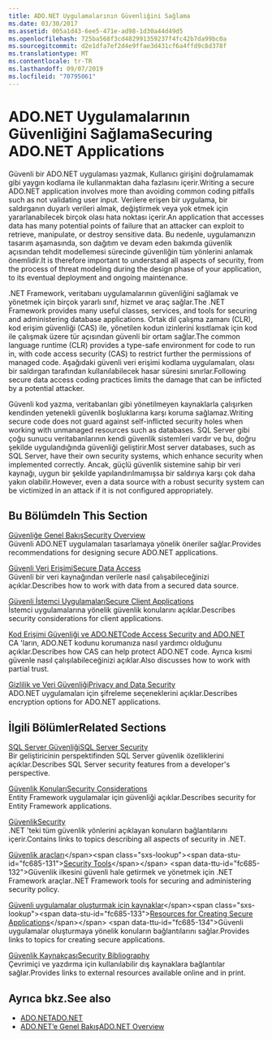 ```yaml
---
title: ADO.NET Uygulamalarının Güvenliğini Sağlama
ms.date: 03/30/2017
ms.assetid: 005a1d43-6ee5-471e-ad98-1d30a44d49d5
ms.openlocfilehash: 725ba568f3cd482991359237f4fc42b7da99bc0a
ms.sourcegitcommit: d2e1dfa7ef2d4e9ffae3d431cf6a4ffd9c8d378f
ms.translationtype: MT
ms.contentlocale: tr-TR
ms.lasthandoff: 09/07/2019
ms.locfileid: "70795061"
---
```

# <a name="securing-adonet-applications"></a><span data-ttu-id="fc685-102">ADO.NET Uygulamalarının Güvenliğini Sağlama</span><span class="sxs-lookup"><span data-stu-id="fc685-102">Securing ADO.NET Applications</span></span>
<span data-ttu-id="fc685-103">Güvenli bir ADO.NET uygulaması yazmak, Kullanıcı girişini doğrulamamak gibi yaygın kodlama ile kullanmaktan daha fazlasını içerir.</span><span class="sxs-lookup"><span data-stu-id="fc685-103">Writing a secure ADO.NET application involves more than avoiding common coding pitfalls such as not validating user input.</span></span> <span data-ttu-id="fc685-104">Verilere erişen bir uygulama, bir saldırganın duyarlı verileri almak, değiştirmek veya yok etmek için yararlanabilecek birçok olası hata noktası içerir.</span><span class="sxs-lookup"><span data-stu-id="fc685-104">An application that accesses data has many potential points of failure that an attacker can exploit to retrieve, manipulate, or destroy sensitive data.</span></span> <span data-ttu-id="fc685-105">Bu nedenle, uygulamanızın tasarım aşamasında, son dağıtım ve devam eden bakımda güvenlik açısından tehdit modellemesi sürecinde güvenliğin tüm yönlerini anlamak önemlidir.</span><span class="sxs-lookup"><span data-stu-id="fc685-105">It is therefore important to understand all aspects of security, from the process of threat modeling during the design phase of your application, to its eventual deployment and ongoing maintenance.</span></span>  
  
 <span data-ttu-id="fc685-106">.NET Framework, veritabanı uygulamalarının güvenliğini sağlamak ve yönetmek için birçok yararlı sınıf, hizmet ve araç sağlar.</span><span class="sxs-lookup"><span data-stu-id="fc685-106">The .NET Framework provides many useful classes, services, and tools for securing and administering database applications.</span></span> <span data-ttu-id="fc685-107">Ortak dil çalışma zamanı (CLR), kod erişim güvenliği (CAS) ile, yönetilen kodun izinlerini kısıtlamak için kod ile çalışmak üzere tür açısından güvenli bir ortam sağlar.</span><span class="sxs-lookup"><span data-stu-id="fc685-107">The common language runtime (CLR) provides a type-safe environment for code to run in, with code access security (CAS) to restrict further the permissions of managed code.</span></span> <span data-ttu-id="fc685-108">Aşağıdaki güvenli veri erişimi kodlama uygulamaları, olası bir saldırgan tarafından kullanılabilecek hasar süresini sınırlar.</span><span class="sxs-lookup"><span data-stu-id="fc685-108">Following secure data access coding practices limits the damage that can be inflicted by a potential attacker.</span></span>  
  
 <span data-ttu-id="fc685-109">Güvenli kod yazma, veritabanları gibi yönetilmeyen kaynaklarla çalışırken kendinden yetenekli güvenlik boşluklarına karşı koruma sağlamaz.</span><span class="sxs-lookup"><span data-stu-id="fc685-109">Writing secure code does not guard against self-inflicted security holes when working with unmanaged resources such as databases.</span></span> <span data-ttu-id="fc685-110">SQL Server gibi çoğu sunucu veritabanlarının kendi güvenlik sistemleri vardır ve bu, doğru şekilde uygulandığında güvenliği geliştirir.</span><span class="sxs-lookup"><span data-stu-id="fc685-110">Most server databases, such as SQL Server, have their own security systems, which enhance security when implemented correctly.</span></span> <span data-ttu-id="fc685-111">Ancak, güçlü güvenlik sistemine sahip bir veri kaynağı, uygun bir şekilde yapılandırılmamışsa bir saldırıya karşı çok daha yakın olabilir.</span><span class="sxs-lookup"><span data-stu-id="fc685-111">However, even a data source with a robust security system can be victimized in an attack if it is not configured appropriately.</span></span>  
  
## <a name="in-this-section"></a><span data-ttu-id="fc685-112">Bu Bölümde</span><span class="sxs-lookup"><span data-stu-id="fc685-112">In This Section</span></span>  
 [<span data-ttu-id="fc685-113">Güvenliğe Genel Bakış</span><span class="sxs-lookup"><span data-stu-id="fc685-113">Security Overview</span></span>](security-overview.md)  
 <span data-ttu-id="fc685-114">Güvenli ADO.NET uygulamaları tasarlamaya yönelik öneriler sağlar.</span><span class="sxs-lookup"><span data-stu-id="fc685-114">Provides recommendations for designing secure ADO.NET applications.</span></span>  
  
 [<span data-ttu-id="fc685-115">Güvenli Veri Erişimi</span><span class="sxs-lookup"><span data-stu-id="fc685-115">Secure Data Access</span></span>](secure-data-access.md)  
 <span data-ttu-id="fc685-116">Güvenli bir veri kaynağından verilerle nasıl çalışabileceğinizi açıklar.</span><span class="sxs-lookup"><span data-stu-id="fc685-116">Describes how to work with data from a secured data source.</span></span>  
  
 [<span data-ttu-id="fc685-117">Güvenli İstemci Uygulamaları</span><span class="sxs-lookup"><span data-stu-id="fc685-117">Secure Client Applications</span></span>](secure-client-applications.md)  
 <span data-ttu-id="fc685-118">İstemci uygulamalarına yönelik güvenlik konularını açıklar.</span><span class="sxs-lookup"><span data-stu-id="fc685-118">Describes security considerations for client applications.</span></span>  
  
 [<span data-ttu-id="fc685-119">Kod Erişimi Güvenliği ve ADO.NET</span><span class="sxs-lookup"><span data-stu-id="fc685-119">Code Access Security and ADO.NET</span></span>](code-access-security.md)  
 <span data-ttu-id="fc685-120">CA 'ların, ADO.NET kodunu korumanıza nasıl yardımcı olduğunu açıklar.</span><span class="sxs-lookup"><span data-stu-id="fc685-120">Describes how CAS can help protect ADO.NET code.</span></span> <span data-ttu-id="fc685-121">Ayrıca kısmi güvenle nasıl çalışılabileceğinizi açıklar.</span><span class="sxs-lookup"><span data-stu-id="fc685-121">Also discusses how to work with partial trust.</span></span>  
  
 [<span data-ttu-id="fc685-122">Gizlilik ve Veri Güvenliği</span><span class="sxs-lookup"><span data-stu-id="fc685-122">Privacy and Data Security</span></span>](privacy-and-data-security.md)  
 <span data-ttu-id="fc685-123">ADO.NET uygulamaları için şifreleme seçeneklerini açıklar.</span><span class="sxs-lookup"><span data-stu-id="fc685-123">Describes encryption options for ADO.NET applications.</span></span>  
  
## <a name="related-sections"></a><span data-ttu-id="fc685-124">İlgili Bölümler</span><span class="sxs-lookup"><span data-stu-id="fc685-124">Related Sections</span></span>  
 [<span data-ttu-id="fc685-125">SQL Server Güvenliği</span><span class="sxs-lookup"><span data-stu-id="fc685-125">SQL Server Security</span></span>](./sql/sql-server-security.md)  
 <span data-ttu-id="fc685-126">Bir geliştiricinin perspektifinden SQL Server güvenlik özelliklerini açıklar.</span><span class="sxs-lookup"><span data-stu-id="fc685-126">Describes SQL Server security features from a developer's perspective.</span></span>  
  
 [<span data-ttu-id="fc685-127">Güvenlik Konuları</span><span class="sxs-lookup"><span data-stu-id="fc685-127">Security Considerations</span></span>](./ef/security-considerations.md)  
 <span data-ttu-id="fc685-128">Entity Framework uygulamalar için güvenliği açıklar.</span><span class="sxs-lookup"><span data-stu-id="fc685-128">Describes security for Entity Framework applications.</span></span>  
  
 [<span data-ttu-id="fc685-129">Güvenlik</span><span class="sxs-lookup"><span data-stu-id="fc685-129">Security</span></span>](../../../standard/security/index.md)  
 <span data-ttu-id="fc685-130">.NET 'teki tüm güvenlik yönlerini açıklayan konuların bağlantılarını içerir.</span><span class="sxs-lookup"><span data-stu-id="fc685-130">Contains links to topics describing all aspects of security in .NET.</span></span>  
  
 <span data-ttu-id="fc685-131">[Güvenlik araçları](https://docs.microsoft.com/previous-versions/visualstudio/visual-studio-2008/7w3fd0wb(v=vs.90))</span><span class="sxs-lookup"><span data-stu-id="fc685-131">[Security Tools](https://docs.microsoft.com/previous-versions/visualstudio/visual-studio-2008/7w3fd0wb(v=vs.90))</span></span>  
 <span data-ttu-id="fc685-132">Güvenlik ilkesini güvenli hale getirmek ve yönetmek için .NET Framework araçlar.</span><span class="sxs-lookup"><span data-stu-id="fc685-132">.NET Framework tools for securing and administering security policy.</span></span>  
  
 <span data-ttu-id="fc685-133">[Güvenli uygulamalar oluşturmak için kaynaklar](https://docs.microsoft.com/previous-versions/visualstudio/visual-studio-2010/ms165101(v=vs.100))</span><span class="sxs-lookup"><span data-stu-id="fc685-133">[Resources for Creating Secure Applications](https://docs.microsoft.com/previous-versions/visualstudio/visual-studio-2010/ms165101(v=vs.100))</span></span>  
 <span data-ttu-id="fc685-134">Güvenli uygulamalar oluşturmaya yönelik konuların bağlantılarını sağlar.</span><span class="sxs-lookup"><span data-stu-id="fc685-134">Provides links to topics for creating secure applications.</span></span>  
  
 [<span data-ttu-id="fc685-135">Güvenlik Kaynakçası</span><span class="sxs-lookup"><span data-stu-id="fc685-135">Security Bibliography</span></span>](/visualstudio/ide/security-bibliography)  
 <span data-ttu-id="fc685-136">Çevrimiçi ve yazdırma için kullanılabilir dış kaynaklara bağlantılar sağlar.</span><span class="sxs-lookup"><span data-stu-id="fc685-136">Provides links to external resources available online and in print.</span></span>  
  
## <a name="see-also"></a><span data-ttu-id="fc685-137">Ayrıca bkz.</span><span class="sxs-lookup"><span data-stu-id="fc685-137">See also</span></span>

- [<span data-ttu-id="fc685-138">ADO.NET</span><span class="sxs-lookup"><span data-stu-id="fc685-138">ADO.NET</span></span>](index.md)
- [<span data-ttu-id="fc685-139">ADO.NET’e Genel Bakış</span><span class="sxs-lookup"><span data-stu-id="fc685-139">ADO.NET Overview</span></span>](ado-net-overview.md)
